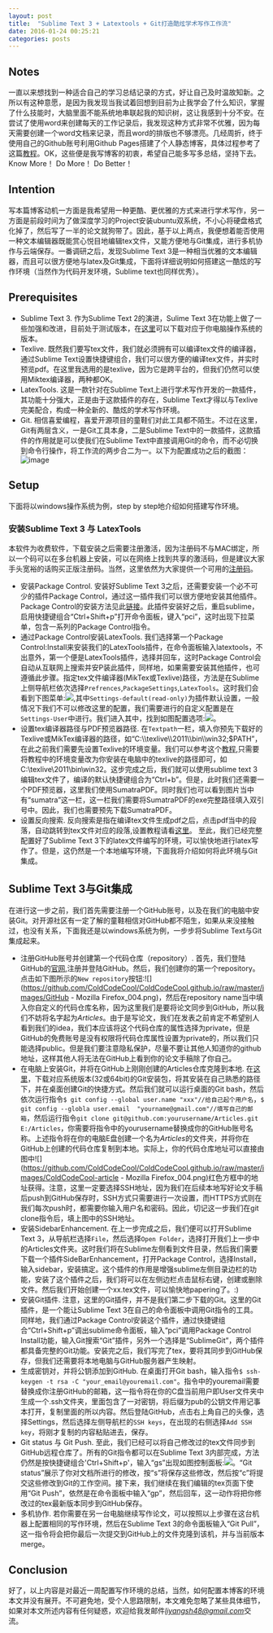 ```yaml
---
layout: post
title:  "Sublime Text 3 + Latextools + Git打造酷炫学术写作工作流"
date: 2016-01-24 00:25:21
categories: posts
---
```

## Notes
一直以来想找到一种适合自己的学习总结记录的方式，好让自己及时温故知新。之所以有这种意愿，是因为我发现当我试着回想到目前为止我学会了什么知识，掌握了什么技能时，大脑里面不能系统地串联起我的知识树，这让我感到十分不安。在尝试了使用word来创建每天的工作记录后，我发现这种方式非常不优雅，因为每天需要创建一个word文档来记录，而且word的排版也不够漂亮。几经周折，终于使用自己的Github账号利用Github   Pages搭建了个人静态博客，具体过程参考了这篇[教程](http://jmcglone.com/guides/github-pages/)。OK，这些便是我写博客的初衷，希望自己能多写多总结，坚持下去。Know More！ Do More！ Do Better！

## Intention
写本篇博客动机一方面是我希望用一种更酷、更优雅的方式来进行学术写作，另一方面是前段时间为了做深度学习的Project安装ubuntu双系统，不小心将硬盘格式化掉了，然后写了一半的论文就狗带了。因此，基于以上两点，我便想着能否使用一种文本编辑器既能赏心悦目地编辑tex文件，又能方便地与Git集成，进行多机协作与云端保存。一番调研之后，发现Sublime Text 3是一种相当优雅的文本编辑器，而且可以很方便地与latex及Git集成，下面将详细说明如何搭建这一酷炫的写作环境（当然作为代码开发环境，Sublime text也同样优秀）。

## Prerequisites
- Sublime Text 3. 作为Sublime Text 2的演进，Sulime Text 3在功能上做了一些加强和改进，目前处于测试版本，在[这里](http://www.sublimetext.com/3)可以下载对应于你电脑操作系统的版本。
- Texlive. 既然我们要写tex文件，我们就必须拥有可以编译tex文件的编译器，通过Sublime Text设置快捷键组合，我们可以很方便的编译tex文件，并实时预览pdf。在这里我选用的是texlive，因为它是跨平台的，但我们仍然可以使用Miktex编译器，两种都OK。
- LatexTools. 这是一款针对在Sublime Text上进行学术写作开发的一款插件，其功能十分强大，正是由于这款插件的存在，Sublime Text才得以与Texlive完美配合，构成一种全新的、酷炫的学术写作环境。
- Git. 相信喜爱编程，喜爱开源项目的童鞋们对此工具都不陌生。不过在这里，Git有两层含义，一是Git工具本身，二是Sublime Text中的一款插件，这款插件的作用就是可以使我们在Sublime Text中直接调用Git的命令，而不必切换到命令行操作，将工作流的两步合二为一。以下为配置成功之后的截图：![image](https://github.com/ColdCodeCool/ColdCodeCool.github.io/raw/master/images/2016-01-24.png)

## Setup
下面将以windows操作系统为例，step by step地介绍如何搭建写作环境。

### 安装Sublime Text 3 与 LatexTools
本软件为收费软件，下载安装之后需要注册激活，因为注册码不与MAC绑定，所以一个码可以在多台机器上安装，可以在网络上找到共享的激活码，但是建议大家手头宽裕的话购买正版注册码。当然，这里依然为大家提供一个可用的[注册码](http://my.oschina.net/xldc/blog/486654)。

- 安装Package Control. 安装好Sublime Text 3之后，还需要安装一个必不可少的插件Package Control，通过这一插件我们可以很方便地安装其他插件。Package Control的安装方法见此[链接](http://jingyan.baidu.com/article/f71d60379b20071ab641d181.html)。此插件安装好之后，重启sublime，启用快捷键组合“Ctrl+Shift+p”打开命令面板，键入“pci”，这时出现下拉菜单，包含一系列的Package Control指令。
- 通过Package Control安装LatexTools. 我们选择第一个Package Control:Install来安装我们的LatexTools插件，在命令面板输入latextools，不出意外，第一个便是LatexTools插件，选择并回车，这时Package Control会自动从互联网上搜索并安P装此插件，同样地，如果需要安装其他插件，也可遵循此步骤。指定tex文件编译器(MikTex或Texlive)路径，方法是在Sublime上侧导航栏依次选择`Prefrences`,`PackageSettings`,`LatexTools`。这时我们会看到下图菜单:![](https://github.com/ColdCodeCool/ColdCodeCool.github.io/raw/master/images/Menu_002.png),其中`Settings-default(read-only)`为插件默认设置，一般情况下我们不可以修改这里的配置，我们需要进行的自定义配置是在`Settings-User`中进行。我们进入其中，找到如图配置选项:![](https://github.com/ColdCodeCool/ColdCodeCool.github.io/raw/master/images/Selection_002.png)。
- 设置tex编译器路径与PDF预览器路径. 在`Textpath`一栏，填入你预先下载好的Texlive或MikTex编译器的路径，如“C:\\\texlive\\\2011\\\bin\\\win32;$PATH”，在此之前我们需要先设置Texlive的环境变量。我们可以参考这个[教程](http://jingyan.baidu.com/article/d2b1d10288bcb25c7f37d467.html),只需要将教程中的环境变量改为你安装在电脑中的texlive的路径即可，如C:\\texlive\\2011\\bin\\win32。这步完成之后，我们就可以使用sublime text 3编辑tex文件了，编译的默认快捷键组合为“Ctrl+b”。但是，此时我们还需要一个PDF预览器，这里我们使用SumatraPDF。同时我们也可以看到图片当中有“sumatra”这一栏，这一栏我们需要将SumatraPDF的exe完整路径填入双引号中。因此，我们也需要预先下载SumatraPDF。
- 设置反向搜索. 反向搜索是指在编译tex文件生成pdf之后，点击pdf当中的段落，自动跳转到tex文件对应的段落,设置教程请看[这里](http://blog.yuelong.info/post/st-latextools-readme-2.html)。
至此，我们已经完整配置好了Sublime Text 3下的latex文件编写的环境，可以愉快地进行latex写作了。但是，这仍然是一个本地编写环境，下面我将介绍如何将此环境与Git集成。

## Sublime Text 3与Git集成
在进行这一步之前，我们首先需要注册一个GitHub账号，以及在我们的电脑中安装Git。对开源社区有一定了解的童鞋相信对GitHub都不陌生，如果从来没接触过，也没有关系，下面我还是以windows系统为例，一步步将Sublime Text与Git集成起来。

- 注册GitHub账号并创建第一个代码仓库（repository）. 首先，我们登陆GitHub的[官网](https://github.com),注册并登陆GitHub。然后，我们创建你的第一个repository。点击如下图所示的`New repository`按钮:![](https://github.com/ColdCodeCool/ColdCodeCool.github.io/raw/master/images/GitHub - Mozilla Firefox_004.png)，然后在repository name当中填入你自定义的代码仓库名称，因为这里我们是要将论文同步到GitHub，所以我们不妨将名字起为*Articles*。由于是写论文，我们在发表之前肯定不希望别人看到我们的idea，我们本应该将这个代码仓库的属性选择为private，但是GitHub的免费账号是没有权限将代码仓库属性设置为private的，所以我们只能选择public。但是我们要注意隐私保护，尽量不要让其他人知道你的github地址，这样其他人将无法在GitHub上看到你的论文手稿除了你自己。
- 在电脑上安装Git，并将在GitHub上刚刚创建的Articles仓库克隆到本地. 在[这里](http://www.git-scm.com/)，下载对应系统版本(32或64bit)的Git安装包，将其安装在自己熟悉的路径下，并在桌面创建Git的快捷方式。然后我们就可以运行桌面的Git bash，然后依次运行指令`$ git config --global user.name "xxx"//给自己起个用户名`，`$ git config --globla user.email  "yourname@gmail.com"//填写自己的邮箱`，然后运行指令`git clone git@github.com:yourusername/Articles.git E:/Articles`，你需要将指令中的yourusername替换成你的GitHub账号名称。上述指令将在你的电脑E盘创建一个名为*Articles*的文件夹，并将你在GitHub上创建的代码仓库复制到本地。实际上，你的代码仓库地址可以直接由图中![](https://github.com/ColdCodeCool/ColdCodeCool.github.io/raw/master/images/ColdCodeCool-article - Mozilla Firefox_004.png)红色方框中的地址获得。注意，这里一定要选择SSH地址，因为我们在后续本地写好论文手稿后push到GitHub保存时，SSH方式只需要进行一次设置，而HTTPS方式则在我们每次push时，都需要你输入用户名和密码。因此，切记这一步我们在git clone指令后，填上图中的SSH地址。
- 安装SidebarEnhancement. 在上一步完成之后，我们便可以打开Sublime Text 3，从导航栏选择`File`，然后选择`Open Folder`，选择打开我们上一步中的Articles文件夹。这时我们将在Sublime左侧看到文件目录，然后我们需要下载一个插件SideBarEnhancement，打开Package Control，选择Install，输入sidebar，安装搞定。这个插件的作用是增强sublime左侧目录边栏的功能，安装了这个插件之后，我们将可以在左侧边栏点击鼠标右键，创建或删除文件。然后我们开始创建一个xx.tex文件，可以愉快地papering了。:)
- 安装Git插件. 注意，这里的Git插件，并不是我们第二步下载的Git。这里的Git插件，是一个能让Sublime Text 3在自己的命令面板中调用Git指令的工具。同样地，我们通过Package Control安装这个插件，通过快捷键组合“Ctrl+Shift+p”调出sublime命令面板，输入“pci”调用Package Control Install功能，输入Git搜索“Git”插件，另外一个选择是“SublimeGit”，两个插件都具备完整的Git功能。安装完之后，我们写完了tex，要将其同步到GitHub保存，但我们还需要将本地电脑与GitHub服务器产生映射。
- 生成密钥对，并将公钥添加到GitHub. 在桌面打开Git bash，输入指令`$ ssh-keygen -t rsa -C "your_email@youremail.com"`。指令中的youremail需要替换成你注册GitHub的邮箱，这一指令将在你的C盘当前用户即User文件夹中生成一个.ssh文件夹，里面包含了一对密钥，将后缀为pub的公钥文件用记事本打开，复制里面的所以内容。然后登陆GitHub，点击右上角自己的头像，选择Settings，然后选择左侧导航栏的`SSH keys`，在出现的右侧选择`Add SSH key`，将刚才复制的内容粘贴进去，保存。
- Git status 与 Git Push. 至此，我们已经可以将自己修改过的tex文件同步到GitHub远程仓库了。所有的Git指令都可以在Sublime Text 3内部完成，方法仍然是按快捷键组合'Ctrl+Shift+p'，输入“gs”出现如图控制面板:![](https://github.com/ColdCodeCool/ColdCodeCool.github.io/raw/master/images/Menu_005.png)。“Git status”展示了你对文档所进行的修改，按“s”将保存这些修改，然后按“c”将提交这些修改到Git的工作空间。接下来，我们继续在我们编辑的tex页面下使用“Git Push”，依然是在命令面板中输入“gp”，然后回车，这一动作将把你修改过的tex最新版本同步到GitHub保存。
- 多机协作. 若你需要在另一台电脑继续写作论文，可以按照以上步骤在这台机器上配置相同的写作环境，然后在Sublime Text 3的命令面板输入“Git Pull”，这一指令将会把你最后一次提交到GitHub上的文件克隆到该机，并与当前版本merge。

## Conclusion
好了，以上内容是对最近一周配置写作环境的总结，当然，如何配置本博客的环境本文并没有展开。不可避免地，受个人思路限制，本文难免忽略了某些具体细节，如果对本文所述内容有任何疑惑，欢迎给我发邮件*liyangsh48@gmail.com*交流。
